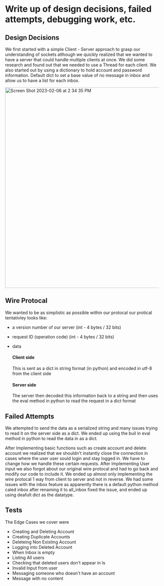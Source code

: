 # Write up of design decisions, failed attempts, debugging work, etc.



## Design Decisions
We first started with a simple Client - Server approach to grasp our understanding of sockets although we quickly realized that we wanted to have a server that could handle multiple clients at once. We did some research and found out that we needed to use a Thread for each client. We also started out by using a dictionary to hold account and password information. Default dict to set a base value of no message in inbox and allow us to have a list for each inbox. 


<img width="655" alt="Screen Shot 2023-02-06 at 2 34 35 PM" src="https://user-images.githubusercontent.com/47306315/217067587-b048d4cf-a0ac-41e3-a63a-d6f97a17228d.png">





## Wire Protocal

We wanted to be as simplistic as possible within our protocal our protical tentativley looks like:

- a version number of our server (int - 4 bytes / 32 bits)
- request ID (operation code) (int - 4 bytes / 32 bits)
- data 

    #### Client side
    This is sent as a dict in string format (in python) and encoded in utf-8 from the client side
    #### Server side
    The server then decoded this information back to a string and then uses the eval method in python to read the request in a dict format



## Failed Attempts

We attempted to send the data as a serialized string and many issues trying to read it on the server side as a dict. We ended up using the buil in eval method in python to read the data in as a dict. 


After Implementing basic functions such as create account and delete account we realized that we shouldn't instantly close the connection in cases where the user user sould login and stay logged in. We have to change how we handle these certain requests. After Implementing User input we also forgot about our original wire protocal and had to go back and modify our code to include it. We ended up almost only implementing the wire protocal 1 way from client to server and not in reverse. We had some issues with the inbox feature as apparently there is a default python method caled inbox after renaming it to all_inbox fixed the issue, and ended up using deafult dict as the datatype.

## Tests

The Edge Cases we cover were

- Creating and Deleting Account
- Creating Duplicate Accounts
- Deleteing Non Existing Account
- Logging into Deleted Account
- When Inbox is empty
- Listing All users
- Checking that deleted users don't appear in ls
- Invalid Input from user 
- Messaging someone who doesn't have an account
- Message with no content